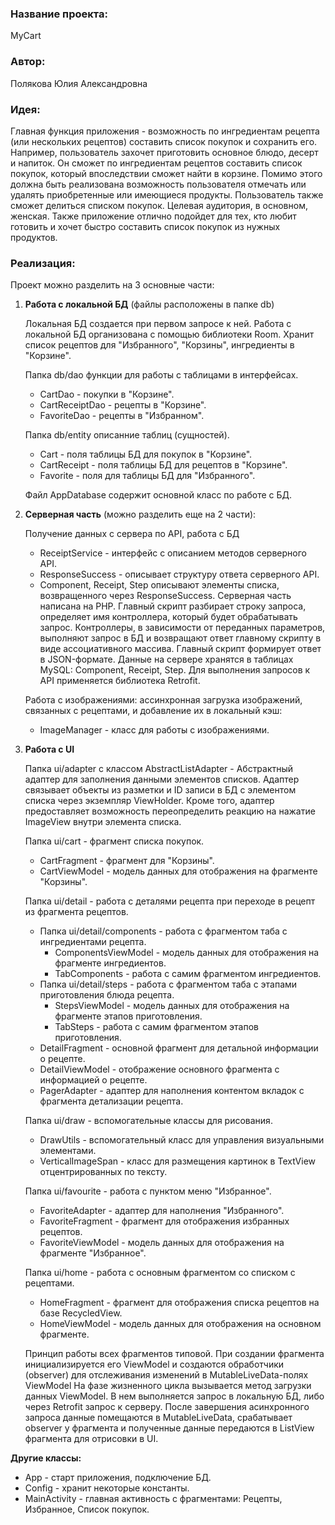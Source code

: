 ### Название проекта:
MyCart

### Автор:
Полякова Юлия Александровна

### Идея:
Главная функция приложения - возможность по ингредиентам рецепта (или нескольких рецептов) составить список покупок и сохранить его.
Например, пользователь захочет приготовить основное блюдо, десерт и напиток. Он сможет по ингредиентам рецептов составить список покупок, который впоследствии сможет найти в корзине.
Помимо этого должна быть реализована возможность пользователя отмечать или удалять приобретенные или имеющиеся продукты.
Пользователь также сможет делиться списком покупок.
Целевая аудитория, в основном, женская. Также приложение отлично подойдет для тех, кто любит готовить и хочет быстро составить список покупок из нужных продуктов.

### Реализация:
Проект можно разделить на 3 основные части:

1. **Работа с локальной БД** (файлы расположены в папке db)

   Локальная БД создается при первом запросе к ней.
   Работа с локальной БД организована с помощью библиотеки Room.
   Хранит список рецептов для "Избранного", "Корзины", ингредиенты в "Корзине".
   
   Папка db/dao функции для работы с таблицами в интерфейсах.
   - CartDao - покупки в "Корзине".
   - CartReceiptDao - рецепты в "Корзине".
   - FavoriteDao - рецепты в "Избранном".

   Папка db/entity описанние таблиц (сущностей).
   - Cart - поля таблицы БД для покупок в "Корзине".
   - CartReceipt - поля таблицы БД для рецептов в "Корзине".
   - Favorite - поля для таблицы БД для "Избранного".

   Файл AppDatabase содержит основной класс по работе с БД. 

2. **Серверная часть** (можно разделить еще на 2 части):

   Получение данных с сервера по API, работа с БД
   - ReceiptService - интерфейс с описанием методов серверного API.
   - ResponseSuccess - описывает структуру ответа серверного API.
   - Component, Receipt, Step описывают элементы списка, возвращенного через ResponseSuccess.
   Серверная часть написана на PHP. Главный скрипт разбирает строку запроса, определяет имя контроллера, который будет обрабатывать запрос.
   Контроллеры, в зависимости от переданных параметров, выполняют запрос в БД и возвращают ответ главному скрипту в виде ассоциативного массива.
   Главный скрипт формирует ответ в JSON-формате.
   Данные на сервере хранятся в таблицах MySQL: Component, Receipt, Step. 
   Для выполнения запросов к API применяется библиотека Retrofit.
   
   Работа с изображениями: ассинхронная загрузка изображений, связанных с рецептами, и добавление их в локальный кэш:
    - ImageManager - класс для работы с изображениями.

3. **Работа с UI**

   Папка ui/adapter с классом AbstractListAdapter - Абстрактный адаптер для заполнения данными элементов списков. 
   Адаптер связывает объекты из разметки и ID записи в БД с элементом списка через экземпляр ViewHolder.
   Кроме того, адаптер предоставляет возможность переопределить реакцию на нажатие ImageView внутри элемента списка.

   Папка ui/cart - фрагмент списка покупок.
   - CartFragment - фрагмент для "Корзины".
   - CartViewModel - модель данных для отображения на фрагменте "Корзины".
   
   Папка ui/detail - работа с деталями рецепта при переходе в рецепт из фрагмента рецептов.
   - Папка ui/detail/components - работа с фрагментом таба с ингредиентами рецепта.
       - ComponentsViewModel - модель данных для отображения на фрагменте ингредиентов.
       - TabComponents - работа с самим фрагментом ингредиентов.
   - Папка ui/detail/steps - работа с фрагментом таба с этапами приготовления блюда рецепта.
       - StepsViewModel - модель данных для отображения на фрагменте этапов приготовления.
       - TabSteps - работа с самим фрагментом этапов приготовления.
   - DetailFragment - основной фрагмент для детальной информации о рецепте.
   - DetailViewModel - отображение основного фрагмента с информацией о рецепте.
   - PagerAdapter - адаптер для наполнения контентом вкладок с фрагмента детализации рецепта.

   Папка ui/draw - вспомогательные классы для рисования.
   - DrawUtils - вспомогательный класс для управления визуальными элементами.
   - VerticalImageSpan - класс для размещения картинок в TextView отцентрированных по тексту.
   
   Папка ui/favourite - работа с пунктом меню "Избранное".
   - FavoriteAdapter - адаптер для наполнения "Избранного".
   - FavoriteFragment - фрагмент для отображения избранных рецептов.
   - FavoriteViewModel - модель данных для отображения на фрагменте "Избранное".

   Папка ui/home - работа с основным фрагментом со списком с рецептами.
   - HomeFragment - фрагмент для отображения списка рецептов на базе RecycledView.
   - HomeViewModel - модель данных для отображения на основном фрагменте.

   Принцип работы всех фрагментов типовой. При создании фрагмента инициализируется его ViewModel и создаются обработчики (observer) для отслеживания изменений в MutableLiveData-полях ViewModel
   На фазе жизненного цикла вызывается метод загрузки данных ViewModel. В нем выполняется запрос в локальную БД, либо через Retrofit запрос к серверу.
   После завершения асинхронного запроса данные помещаются в MutableLiveData, срабатывает observer у фрагмента и полученные данные передаются в ListView фрагмента для отрисовки в UI.

**Другие классы:**
- App - старт приложения, подключение БД.
- Config - хранит некоторые константы.
- MainActivity - главная активность с фрагментами: Рецепты, Избранное, Список покупок.
